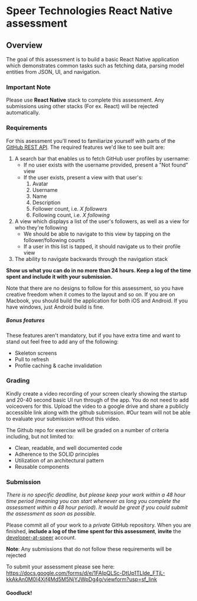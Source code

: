 # Speer Technologies React Native assessment


## Overview

The goal of this assessment is to build a basic React Native application which demonstrates common tasks such as fetching data, parsing model entities from JSON, UI, and navigation.

### Important Note
Please use <b>React Native</b> stack to complete this assessment. Any submissions using other stacks (For ex. React) will be rejected automatically.

### Requirements

For this asessment you'll need to familiarize yourself with parts of the [GitHub REST API](https://docs.github.com/en/rest). The required features we'd like to see built are:

1. A search bar that enables us to fetch GitHub user profiles by username:
    - If no user exists with the username provided, present a "Not found" view
    - If the user exists, present a view with that user's:
        1. Avatar
        2. Username
        3. Name
        4. Description
        5. Follower count, i.e. *X followers*
        6. Following count, i.e. *X following*
2. A view which displays a list of the user's followers, as well as a view for who they're following 
    - We should be able to navigate to this view by tapping on the follower/following counts 
    - If a user in this list is tapped, it should navigate us to their profile view
3. The ability to navigate backwards through the navigation stack

<b>Show us what you can do in no more than 24 hours. Keep a log of the time spent and include it with your submission.</b> 

Note that there are no designs to follow for this assessment, so you have creative freedom when it comes to the layout and so on.
If you are on Macbook, you should build the application for both iOS and Android. If you have windows, just Android build is fine.

##### Bonus features

These features aren't mandatory, but if you have extra time and want to stand out feel free to add any of the following:

- Skeleton screens
- Pull to refresh
- Profile caching & cache invalidation


### Grading

Kindly create a video recording of your screen clearly showing the startup and 20-40 second basic UI run through of the app. You do not need to add voiceovers for this. Upload the video to a google drive and share a publicly accessible link along with the github submission. #Our team will not be able to evaluate your submission without this video.  

The Github repo for exercise will be graded on a number of criteria including, but not limited to: 
- Clean, readable, and well documented code
- Adherence to the SOLID principles
- Utilization of an architectural pattern
- Reusable components


### Submission

<i>There is no specific deadline, but please keep your work within a 48 hour time period (meaning you can start whenever as long you complete the assessment within a 48 hour period). It would be great if you could submit the assessment as soon as possible.</i>

Please commit all of your work to a *private* GitHub repository. When you are finished, <b>include a log of the time spent for this assessment</b>, <b>invite</b> the [developer-at-speer](https://github.com/developer-at-speer) account.

<b>Note</b>: Any submissions that do not follow these requirements will be rejected

To submit your assessment please see here:
https://docs.google.com/forms/d/e/1FAIpQLSc-DtUp1TLlde_FTjL-kkAkAn0M0I4Xjf4Md5M5NjYJWpDg4g/viewform?usp=sf_link

#### Goodluck!
